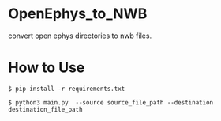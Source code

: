 # OpenEphys_to_NWB
convert open ephys directories to nwb files.

# How to Use
```
$ pip install -r requirements.txt
```
```
$ python3 main.py  --source source_file_path --destination destination_file_path
```
